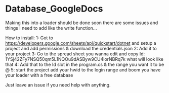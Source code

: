 # Database_GoogleDocs

Making this into a loader should be done soon there are some issues and things I need to add like the write function...

How to install:
    1: Got to https://developers.google.com/sheets/api/quickstart/dotnet and setup a project and add permissions & download the credentials.json
    2: Add it to your project
    3: Go to the spread sheet you wanna edit and copy Id: 1YSj42ZFy7NSQ50qm5L1NQOu9dASByw9CU4lorNBRq7k what will look like that
    4: Add that to the Id slot in the program.cs & the range you want it to be @
    5: start the project add your hwid to the login range and boom you have your loader with a free database

Just leave an issue if you need help with anything.
